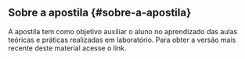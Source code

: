 ## Sobre a apostila {#sobre-a-apostila}

A apostila tem como objetivo auxiliar o aluno no aprendizado das aulas teóricas e práticas realizadas em laboratório. Para obter a versão mais recente deste material acesse o link.

